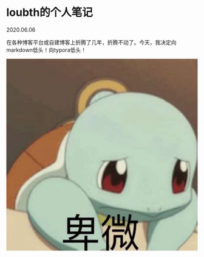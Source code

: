 # loubth的个人笔记

2020.06.06

在各种博客平台或自建博客上折腾了几年，折腾不动了。今天，我决定向markdown低头！向typora低头！

![image-20200606001347921](image/README/image-20200606001347921.png)